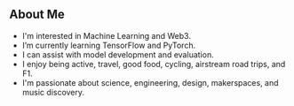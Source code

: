 ## About Me
- I'm interested in Machine Learning and Web3.
- I’m currently learning TensorFlow and PyTorch.
- I can assist with model development and evaluation.
- I enjoy being active, travel, good food, cycling, airstream road trips, and F1.
- I'm passionate about science, engineering, design, makerspaces, and music discovery.
<!---
nay6ee/nay6ee is a ✨ special ✨ repository because its `README.md` (this file) appears on your GitHub profile.
You can click the Preview link to take a look at your changes.
--->
